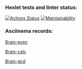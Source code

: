 ### Hexlet tests and linter status:

[![Actions Status](https://github.com/AmiAmichka/frontend-project-44/actions/workflows/hexlet-check.yml/badge.svg)](https://github.com/AmiAmichka/frontend-project-44/actions)
[![Maintainability](https://api.codeclimate.com/v1/badges/ee1f7db9183c1ec8013f/maintainability)](https://codeclimate.com/github/AmiAmichka/frontend-project-44/maintainability)

### Asciinema records:

[Brain-even](https://asciinema.org/a/BGjDXJRPxYfg9OAgZGl7ZDOXX)

[Brain-calc](https://asciinema.org/a/qexgh2OSt5KGaL1gKUmfpIpyd)

[Brain-gcd](https://asciinema.org/a/kA43hii9qaW2MZRZVWOWsuWac)
